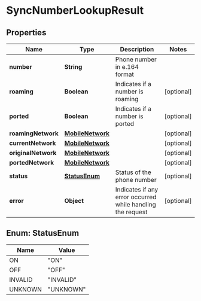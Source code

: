
# SyncNumberLookupResult

## Properties
Name | Type | Description | Notes
------------ | ------------- | ------------- | -------------
**number** | **String** | Phone number in e.164 format | 
**roaming** | **Boolean** | Indicates if a number is roaming |  [optional]
**ported** | **Boolean** | Indicates if a number is ported |  [optional]
**roamingNetwork** | [**MobileNetwork**](MobileNetwork.md) |  |  [optional]
**currentNetwork** | [**MobileNetwork**](MobileNetwork.md) |  |  [optional]
**originalNetwork** | [**MobileNetwork**](MobileNetwork.md) |  |  [optional]
**portedNetwork** | [**MobileNetwork**](MobileNetwork.md) |  |  [optional]
**status** | [**StatusEnum**](#StatusEnum) | Status of the phone number |  [optional]
**error** | **Object** | Indicates if any error occurred while handling the request |  [optional]


<a name="StatusEnum"></a>
## Enum: StatusEnum
Name | Value
---- | -----
ON | &quot;ON&quot;
OFF | &quot;OFF&quot;
INVALID | &quot;INVALID&quot;
UNKNOWN | &quot;UNKNOWN&quot;



